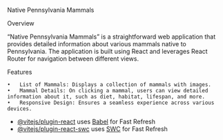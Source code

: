 Native Pennsylvania Mammals

Overview

“Native Pennsylvania Mammals” is a straightforward web application that provides detailed information about various mammals native to Pennsylvania. The application is built using React and leverages React Router for navigation between different views.

Features

	•	List of Mammals: Displays a collection of mammals with images.
	•	Mammal Details: On clicking a mammal, users can view detailed information about it, such as diet, habitat, lifespan, and more.
	•	Responsive Design: Ensures a seamless experience across various devices.







- [@vitejs/plugin-react](https://github.com/vitejs/vite-plugin-react/blob/main/packages/plugin-react/README.md) uses [Babel](https://babeljs.io/) for Fast Refresh
- [@vitejs/plugin-react-swc](https://github.com/vitejs/vite-plugin-react-swc) uses [SWC](https://swc.rs/) for Fast Refresh
